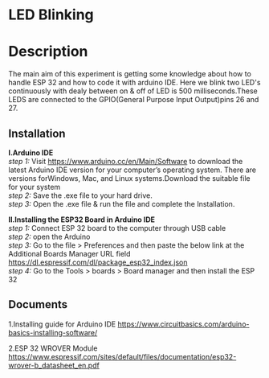 
# LED Blinking
# Description
The main aim of this experiment is getting some knowledge about how to handle ESP 32 and how to code it with arduino IDE.
Here we blink two LED's continuously with dealy between on & off of LED is 500 milliseconds.These LEDS are connected to the GPIO(General Purpose Input Output)pins 26 and 27. 


## Installation 
  <b>I.Arduino IDE</b>   
  <i>step 1:</i> Visit https://www.arduino.cc/en/Main/Software  to download the latest Arduino IDE version for your computer’s operating system. There are versions                      forWindows, Mac, and Linux systems.Download the suitable file for your system        
  <i>step 2:</i> Save the .exe file to your hard drive.  
  <i>step 3:</i> Open the .exe file & run the file and complete the Installation. 
  
  <b>II.Installing the ESP32 Board in Arduino IDE</b>  
  <i> step 1:</i> Connect ESP 32 board to the computer through USB cable  
   <i>step 2:</i> open the Arduino  
   <i>step 3:</i> Go to the file >  Preferences and then paste the below link at the Additional Boards Manager URL field
                  https://dl.espressif.com/dl/package_esp32_index.json  
  <i> step 4:</i>	Go to the Tools  >  boards  >  Board manager and then install the ESP 32  
## Documents
1.Installing guide for Arduino IDE
          https://www.circuitbasics.com/arduino-basics-installing-software/ 
          
          
          
          
          
          
          
2.ESP 32 WROVER Module
          https://www.espressif.com/sites/default/files/documentation/esp32-wrover-b_datasheet_en.pdf
